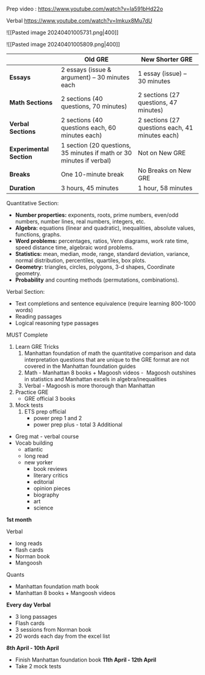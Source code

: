 Prep video : https://www.youtube.com/watch?v=Ia591bHd22o

Verbal 
https://www.youtube.com/watch?v=Imkux8Mu7dU

![[Pasted image 20240401005731.png|400]]

![[Pasted image 20240401005809.png|400]]

|                          | **Old GRE**                                                          | **New Shorter GRE**                             |
| ------------------------ | -------------------------------------------------------------------- | ----------------------------------------------- |
| **Essays**               | 2 essays (issue & argument) – 30 minutes each                        | 1 essay (issue) – 30 minutes                    |
| **Math Sections**        | 2 sections (40 questions, 70 minutes)                                | 2 sections (27 questions, 47 minutes)           |
| **Verbal Sections**      | 2 sections (40 questions each, 60 minutes each)                      | 2 sections (27 questions each, 41 minutes each) |
| **Experimental Section** | 1 section (20 questions, 35 minutes if math or 30 minutes if verbal) | Not on New GRE                                  |
| **Breaks**               | One 10-minute break                                                  | No Breaks on New GRE                            |
| **Duration**             | 3 hours, 45 minutes                                                  | 1 hour, 58 minutes                              |


Quantitative Section:

- **Number properties:** exponents, roots, prime numbers, even/odd numbers, number lines, real numbers, integers, etc.
- **Algebra:** equations (linear and quadratic), inequalities, absolute values, functions, graphs.
- **Word problems:** percentages, ratios, Venn diagrams, work rate time, speed distance time, algebraic word problems.
- **Statistics:** mean, median, mode, range, standard deviation, variance, normal distribution, percentiles, quartiles, box plots.
- **Geometry:** triangles, circles, polygons, 3-d shapes, Coordinate geometry.
- **Probability** and counting methods (permutations, combinations).

Verbal Section: 

- Text completions and sentence equivalence (require learning 800-1000 words)
- Reading passages
- Logical reasoning type passages

MUST Complete
1. Learn GRE Tricks 
	1. Manhattan foundation of math
		the quantitative comparison and data interpretation questions that are unique to the GRE format are not covered in the Manhattan foundation guides
	2. Math - Manhattan 8 books + Magoosh videos
		   -  Magoosh outshines in statistics and Manhattan excels in algebra/inequalities
	3. Verbal - Magoosh is more thorough than Manhattan
2. Practice GRE
	- GRE official 3 books 
3. Mock tests
	1. ETS prep official
		- power prep 1 and 2
		- power prep plus - total 3
Additional
- Greg mat - verbal course
- Vocab building 
	- atlantic
	- long read
	- new yorker
		- book reviews
		- literary critics
		- editorial
		- opinion pieces 
		- biography
		- art
		- science


**1st month**

Verbal
- long reads
- flash cards
- Norman book 
- Mangoosh 

Quants 
- Manhattan foundation math book
- Manhattan 8 books + Mangoosh videos 

**Every day Verbal**
- 3 long passages 
- Flash cards
- 3 sessions from Norman book 
- 20 words each day from the excel list 

**8th April -  10th April**
- Finish Manhattan foundation book
**11th April - 12th April**
- Take 2 mock tests


